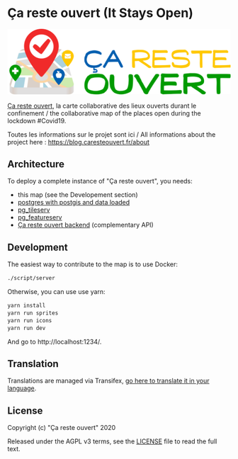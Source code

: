 # Ça reste ouvert (It Stays Open)

![Ça reste ouvert](images/logo.png)

[Ça reste ouvert](https://caresteouvert.fr), la carte collaborative des lieux ouverts durant le confinement / the collaborative map of the places open during the lockdown #Covid19.

Toutes les informations sur le projet sont ici / All informations about the project here : https://blog.caresteouvert.fr/about

## Architecture

To deploy a complete instance of "Ça reste ouvert", you needs:

- this map (see the Developement section)
- [postgres with postgis and data loaded](db/)
- [pg_tileserv](https://access.crunchydata.com/documentation/pg_tileserv/latest/)
- [pg_featureserv](https://access.crunchydata.com/documentation/pg_featureserv/latest/)
- [Ça reste ouvert backend](https://github.com/osmontrouge/caresteouvert_backend) (complementary API)


## Development

The easiest way to contribute to the map is to use Docker:

```bash
./script/server
```

Otherwise, you can use use yarn:

```bash
yarn install
yarn run sprites
yarn run icons
yarn run dev
```

And go to http://localhost:1234/.

## Translation

Translations are managed via Transifex, [go here to translate it in your language](https://www.transifex.com/openlevelup/ca-reste-ouvert/languages/).

## License

Copyright (c) "Ça reste ouvert" 2020

Released under the AGPL v3 terms, see the [LICENSE](LICENSE.txt) file to read the full text.
